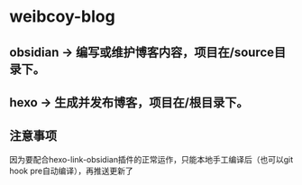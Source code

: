 # weibcoy-blog

## obsidian -> 编写或维护博客内容，项目在/source目录下。

## hexo -> 生成并发布博客，项目在/根目录下。

## 注意事项
因为要配合hexo-link-obsidian插件的正常运作，只能本地手工编译后（也可以git hook pre自动编译），再推送更新了
